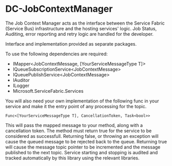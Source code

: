# DC-JobContextManager

The Job Context Manager acts as the interface between the Service Fabric (Service Bus) infrastructure and the hosting services' logic. Job Status, Auditing, error reporting and retry logic are handled for the developer.

Interface and implementation provided as separate packages.

To use the following dependencies are required:
- IMapper<JobContextMessage, [YourServiceMessageType T]>
- IQueueSubscriptionService\<JobContextMessage>
- IQueuePublishService\<JobContextMessage>
- IAuditor
- ILogger
- Microsoft.ServiceFabric.Services

You will also need your own implementation of the following func in your service and make it the entry point of any processing for the topic.
```
Func<[YourServiceMessageType T], CancellationToken, Task<bool>>
```
This will pass the mapped message to your method, along with a cancellation token. The method must return true for the service to be considered as successfull. Returning false, or throwing an exception will cause the queued message to be rejected back to the queue. Returning true will cause the message topic pointer to be incremented and the message published to the next topic. Service starting and stopping is audited and tracked automatically by this library using the relevant libraries.